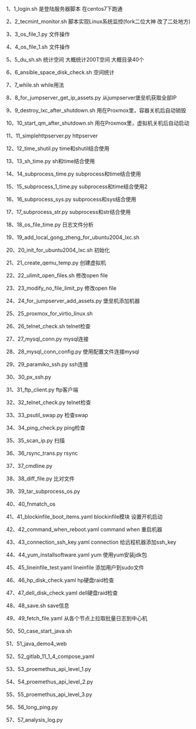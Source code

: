 1、1_login.sh 是登陆服务器脚本 在centos7下跑通

2、2_tecmint_monitor.sh 脚本实现Linux系统监控(fork二位大神 改了二处地方)

3、3_os_file_1.py 文件操作

4、4_os_file_1.sh 文件操作

5、5_du_sh.sh 统计空间 大概统计200T空间 大概目录40个

6、6_ansible_space_disk_check.sh 空间统计

7、7_while.sh while用法

8、8_for_jumpserver_get_ip_assets.py 从jumpserver堡垒机获取全部IP

9、9_destroy_lxc_after_shutdown.sh 用在Proxmox里，容器关机后自动销毁

10、10_start_qm_after_shutdown.sh 用在Proxmox里，虚拟机关机后自动启动

11、11_simplehttpserver.py httpserver

12、12_time_shutil.py time和shutil结合使用

13、13_sh_time.py sh和time结合使用

14、14_subprocess_time.py subprocess和time结合使用

15、15_subprocess_1_time.py subprocess和time结合使用2

16、16_subprocess_sys.py subprocess和sys结合使用

17、17_subprocess_str.py subprocess和str结合使用

18、18_os_file_time.py 日志文件分析

19、19_add_local_gong_zheng_for_ubuntu2004_lxc.sh

20、20_init_for_ubuntu2004_lxc.sh 初始化

21、21_create_qemu_temp.py 创建虚拟机

22、22_ulimit_open_files.sh 修改open file

23、23_modify_no_file_limit_py 修改open file

24、24_for_jumpserver_add_assets.py 堡垒机添加机器

25、25_proxmox_for_virtio_linux.sh 

26、26_telnet_check.sh telnet检查

27、27_mysql_conn.py mysql连接

28、28_mysql_conn_config.py 使用配置文件连接mysql

29、29_paramiko_ssh.py ssh连接

30、30_px_ssh.py

31、31_ftp_client.py ftp客户端

32、32_telnet_check.py telnet检查

33、33_psutil_swap.py 检查swap

34、34_ping_check.py ping检查

35、35_scan_ip.py 扫描

36、36_rsync_trans.py rsync

37、37_cmdline.py

38、38_diff_file.py 比对文件

39、39_tar_subprocess_os.py 

40、40_fnmatch_os

41、41_blockinfile_boot_items.yaml blockinfile模块 设置开机启动

42、42_command_when_reboot.yaml command when 重启机器

43、43_connection_ssh_key.yaml connection 给远程机器添加ssh_key

44、44_yum_installsoftware.yaml yum 使用yum安装jdk包

45、45_lineinfile_test.yaml lineinfile 添加用户到sudo文件

46、46_hp_disk_check.yaml hp硬盘raid检查
 
47、47_dell_disk_check.yaml dell硬盘raid检查

48、48_save.sh save信息

49、49_fetch_file.yaml 从各个节点上拉取批量日志到中心机

50、50_case_start_java.sh

51、51_java_demo4_web

52、52_gitlab_11_1_4_compose_yaml

53、53_proemethus_api_level_1.py

54、54_proemethus_api_level_2.py

55、55_proemethus_api_level_3.py

56、56_long_ping.py

57、57_analysis_log.py
